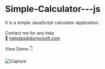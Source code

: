 # Simple-Calculator---js
It is a simple JavaScript calculator application.<br><br> Contact me for any help<br> 📧 helpdas@durjoysoft.com<br><br>View Demo 👇<br><br>
![Capture](https://user-images.githubusercontent.com/73610695/144979207-d13d3cee-707b-42ae-83b4-674abb9e4e21.PNG)
